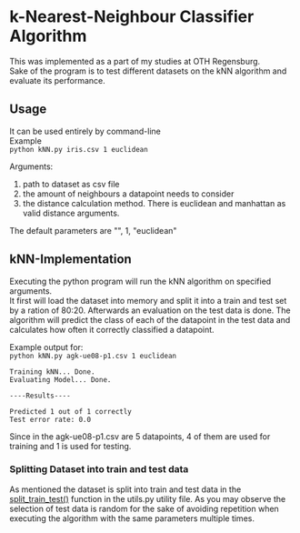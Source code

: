 # k-Nearest-Neighbour Classifier Algorithm
This was implemented as a part of my studies at OTH Regensburg. <br/>
Sake of the program is to test different datasets on the kNN algorithm and evaluate its performance.

## Usage
It can be used entirely by command-line <br/>
Example <br/>
`python kNN.py iris.csv 1 euclidean`

Arguments:
1. path to dataset as csv file
2. the amount of neighbours a datapoint needs to consider
3. the distance calculation method. There is euclidean and manhattan as valid distance arguments.

The default parameters are "", 1, "euclidean"

## kNN-Implementation
Executing the python program will run the kNN algorithm on specified arguments. <br/>
It first will load the dataset into memory and split it into a train and test set by a ration of 80:20.
Afterwards an evaluation on the test data is done.
The algorithm will predict the class of each of the datapoint in the test data and calculates how often it correctly
classified a datapoint.

Example output for: <br/>
`python kNN.py agk-ue08-p1.csv 1 euclidean`
```
Training kNN... Done.
Evaluating Model... Done.

----Results----

Predicted 1 out of 1 correctly
Test error rate: 0.0
```

Since in the agk-ue08-p1.csv are 5 datapoints, 4 of them are used for training and 1 is used for testing.

### Splitting Dataset into train and test data
As mentioned the dataset is split into train and test data in the [split_train_test()](/utils.py?line=20) function in the utils.py utility file.
As you may observe the selection of test data is random for the sake of avoiding repetition when executing the algorithm with the same parameters multiple times.